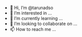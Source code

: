 - 👋 Hi, I’m @tarunadso
- 👀 I’m interested in ...
- 🌱 I’m currently learning ...
- 💞️ I’m looking to collaborate on ...
- 📫 How to reach me ...

<!---
tarunadso/tarunadso is a ✨ special ✨ repository because its `README.md` (this file) appears on your GitHub profile.
You can click the Preview link to take a look at your changes.
--->
